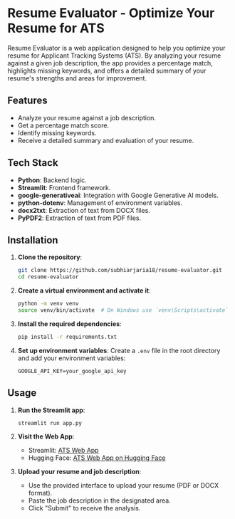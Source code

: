 # Resume Evaluator - Optimize Your Resume for ATS

Resume Evaluator is a web application designed to help you optimize your resume for Applicant Tracking Systems (ATS). By analyzing your resume against a given job description, the app provides a percentage match, highlights missing keywords, and offers a detailed summary of your resume's strengths and areas for improvement.

## Features

- Analyze your resume against a job description.
- Get a percentage match score.
- Identify missing keywords.
- Receive a detailed summary and evaluation of your resume.

## Tech Stack

- **Python**: Backend logic.
- **Streamlit**: Frontend framework.
- **google-generativeai**: Integration with Google Generative AI models.
- **python-dotenv**: Management of environment variables.
- **docx2txt**: Extraction of text from DOCX files.
- **PyPDF2**: Extraction of text from PDF files.

## Installation

1. **Clone the repository**:
    ```bash
    git clone https://github.com/subhiarjaria18/resume-evaluator.git
    cd resume-evaluator
    ```

2. **Create a virtual environment and activate it**:
    ```bash
    python -m venv venv
    source venv/bin/activate  # On Windows use `venv\Scripts\activate`
    ```

3. **Install the required dependencies**:
    ```bash
    pip install -r requirements.txt
    ```

4. **Set up environment variables**:
    Create a `.env` file in the root directory and add your environment variables:
    ```env
    GOOGLE_API_KEY=your_google_api_key
    ```

## Usage

1. **Run the Streamlit app**:
    ```bash
    streamlit run app.py
    ```

2. **Visit the Web App**:
    - Streamlit: [ATS Web App](https://atswebapp-htghaztmncebuadgq2c5nc.streamlit.app/)
    - Hugging Face: [ATS Web App on Hugging Face](https://huggingface.co/spaces/Subhi09/ATS_webapp)

3. **Upload your resume and job description**:
    - Use the provided interface to upload your resume (PDF or DOCX format).
    - Paste the job description in the designated area.
    - Click "Submit" to receive the analysis.



